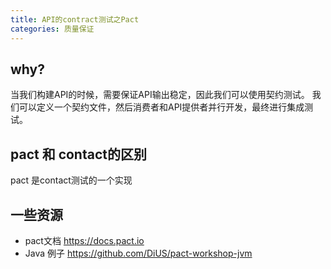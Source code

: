 ```yaml
---
title: API的contract测试之Pact
categories: 质量保证
---
```


## why?

当我们构建API的时候，需要保证API输出稳定，因此我们可以使用契约测试。
我们可以定义一个契约文件，然后消费者和API提供者并行开发，最终进行集成测试。

## pact 和 contact的区别

pact 是contact测试的一个实现

## 一些资源

- pact文档 https://docs.pact.io
- Java 例子 https://github.com/DiUS/pact-workshop-jvm
